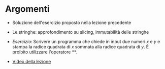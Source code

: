 # Argomenti

* Soluzione dell'esercizio proposto nella lezione precedente

* Le stringhe: approfondimento su slicing, immutabilità delle stringhe

* *Esercizio*: Scrivere un programma che chiede in input due numeri *x* e *y* e stampa la radice quadrata di *x* sommata alla radice quadrata di *y*. È proibito utilizzare l'operatore **.

* [Video della lezione](https://www.dropbox.com/s/9p5er7sskuorqdl/20211104-lezione_8.mp4?dl=1)



